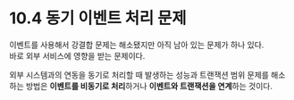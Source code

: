 # 10.4 동기 이벤트 처리 문제

이벤트를 사용해서 강결합 문제는 해소됐지만 아직 남아 있는 문제가 하나 있다.  
바로 외부 서비스에 영향을 받는 문제이다.

외부 시스템과의 연동을 동기로 처리할 때 발생하는 성능과 트랜잭션 범위 문제를 해소하는 방법은 **이벤트를 비동기로 처리**하거나 **이벤트와 트랜잭션을 연계**하는 것이다.
